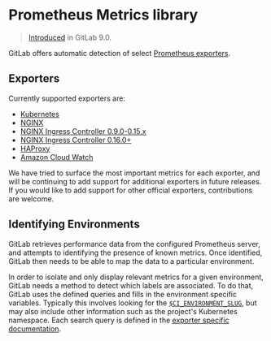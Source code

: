 # Prometheus Metrics library

> [Introduced](https://gitlab.com/gitlab-org/gitlab-ce/merge_requests/8935) in GitLab 9.0.

GitLab offers automatic detection of select [Prometheus exporters](https://prometheus.io/docs/instrumenting/exporters/).

## Exporters

Currently supported exporters are:

- [Kubernetes](kubernetes.md)
- [NGINX](nginx.md)
- [NGINX Ingress Controller 0.9.0-0.15.x](nginx_ingress_vts.md)
- [NGINX Ingress Controller 0.16.0+](nginx_ingress.md)
- [HAProxy](haproxy.md)
- [Amazon Cloud Watch](cloudwatch.md)

We have tried to surface the most important metrics for each exporter, and will
be continuing to add support for additional exporters in future releases. If you
would like to add support for other official exporters, contributions are welcome.

## Identifying Environments

GitLab retrieves performance data from the configured Prometheus server, and
attempts to identifying the presence of known metrics. Once identified, GitLab
then needs to be able to map the data to a particular environment.

In order to isolate and only display relevant metrics for a given environment,
GitLab needs a method to detect which labels are associated. To do that,
GitLab uses the defined queries and fills in the environment specific variables.
Typically this involves looking for the
[`$CI_ENVIRONMENT_SLUG`](../../../../ci/variables/README.md#predefined-variables-environment-variables),
but may also include other information such as the project's Kubernetes namespace.
Each search query is defined in the [exporter specific documentation](#exporters).
